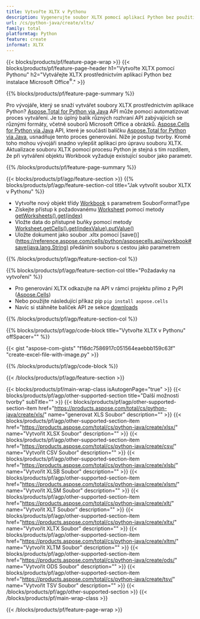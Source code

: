 ```yaml
---
title: Vytvořte XLTX v Pythonu
description: Vygenerujte soubor XLTX pomocí aplikací Python bez použití sady Microsoft Office. 
url: /cs/python-java/create/xltx/
family: total
platformtag: Python
feature: create
informat: XLTX
---
```

{{< blocks/products/pf/feature-page-wrap >}}
{{< blocks/products/pf/feature-page-header h1="Vytvořte XLTX pomocí Pythonu" h2="Vytvářejte XLTX prostřednictvím aplikací Python bez instalace Microsoft Office<sup>&reg;</sup>." >}}

{{% blocks/products/pf/feature-page-summary %}}

Pro vývojáře, který se snaží vytvářet soubory XLTX prostřednictvím aplikace Python? [Aspose.Total for Python via Java](https://products.aspose.com/total/python-java/) API může pomoci automatizovat proces vytváření. Je to úplný balík různých rozhraní API zabývajících se různými formáty, včetně souborů Microsoft Office a obrázků. [Aspose.Cells for Python via Java](https://products.aspose.com/cells/python-java/) API, které je součástí balíčku [Aspose.Total for Python via Java](https://products.aspose.com/total/python-java/), usnadňuje tento proces generování. Níže je postup tvorby. Kromě toho mohou vývojáři snadno vylepšit aplikaci pro úpravu souboru XLTX. Aktualizace souboru XLTX pomocí procesu Python je stejná s tím rozdílem, že při vytváření objektu Workbook vyžaduje existující soubor jako parametr.

{{% /blocks/products/pf/feature-page-summary %}}

{{< blocks/products/pf/agp/feature-section >}}
{{% blocks/products/pf/agp/feature-section-col title="Jak vytvořit soubor XLTX v Pythonu" %}}

- Vytvořte nový objekt třídy [Workbook](https://reference.aspose.com/cells/python/asposecells.api/Workbook) s parametrem SouborFormatType
- Získejte přístup k požadovanému [Worksheet](https://reference.aspose.com/cells/python/asposecells.api/Worksheet) pomocí metody [getWorksheets().get(index)](https://reference.aspose.com/cells/python/asposecells.api/workbook#Worksheets)
- Vložte data do přístupné buňky pomocí metody [Worksheet.getCells().get(indexValue).putValue()](https://reference.aspose.com/cells/python/asposecells.api/worksheet#Cells)
- Uložte dokument jako soubor .xltx pomocí [save()](https://reference.aspose.com/cells/python/asposecells.api/workbook#save(java.lang.String) předáním souboru s cestou jako parametrem

{{% /blocks/products/pf/agp/feature-section-col %}}

{{% blocks/products/pf/agp/feature-section-col title="Požadavky na vytvoření" %}}

- Pro generování XLTX odkazujte na API v rámci projektu přímo z PyPI ([Aspose.Cells](https://pypi.org/project/aspose-cells/))
- Nebo použijte následující příkaz pip ```pip install aspose.cells``` 
- Navíc si stáhněte balíček API ze sekce [downloads](https://downloads.aspose.com/cells/python-java) 

{{% /blocks/products/pf/agp/feature-section-col %}}

{{% blocks/products/pf/agp/code-block title="Vytvořte XLTX v Pythonu" offSpacer="" %}}

{{< gist "aspose-com-gists" "f16dc7586917c051564eaebbb159c63f" "create-excel-file-with-image.py" >}}

{{% /blocks/products/pf/agp/code-block %}}

{{< /blocks/products/pf/agp/feature-section >}}

{{< blocks/products/pf/main-wrap-class isAutogenPage="true" >}}
{{< blocks/products/pf/agp/other-supported-section title="Další možnosti tvorby" subTitle="" >}}
{{< blocks/products/pf/agp/other-supported-section-item href="https://products.aspose.com/total/cs/python-java/create/xls/" name="generovat XLS Soubor" description="" >}}
{{< blocks/products/pf/agp/other-supported-section-item href="https://products.aspose.com/total/cs/python-java/create/xlsx/" name="Vytvořit XLSX Soubor" description="" >}}
{{< blocks/products/pf/agp/other-supported-section-item href="https://products.aspose.com/total/cs/python-java/create/csv/" name="Vytvořit CSV Soubor" description="" >}}
{{< blocks/products/pf/agp/other-supported-section-item href="https://products.aspose.com/total/cs/python-java/create/xlsb/" name="Vytvořit XLSB Soubor" description="" >}}
{{< blocks/products/pf/agp/other-supported-section-item href="https://products.aspose.com/total/cs/python-java/create/xlsm/" name="Vytvořit XLSM Soubor" description="" >}}
{{< blocks/products/pf/agp/other-supported-section-item href="https://products.aspose.com/total/cs/python-java/create/xlt/" name="Vytvořit XLT Soubor" description="" >}}
{{< blocks/products/pf/agp/other-supported-section-item href="https://products.aspose.com/total/cs/python-java/create/xltx/" name="Vytvořit XLTX Soubor" description="" >}}
{{< blocks/products/pf/agp/other-supported-section-item href="https://products.aspose.com/total/cs/python-java/create/xltm/" name="Vytvořit XLTM Soubor" description="" >}}
{{< blocks/products/pf/agp/other-supported-section-item href="https://products.aspose.com/total/cs/python-java/create/ods/" name="Vytvořit ODS Soubor" description="" >}}
{{< blocks/products/pf/agp/other-supported-section-item href="https://products.aspose.com/total/cs/python-java/create/tsv/" name="Vytvořit TSV Soubor" description="" >}}
{{< /blocks/products/pf/agp/other-supported-section >}}
{{< /blocks/products/pf/main-wrap-class >}}

{{< /blocks/products/pf/feature-page-wrap >}}
